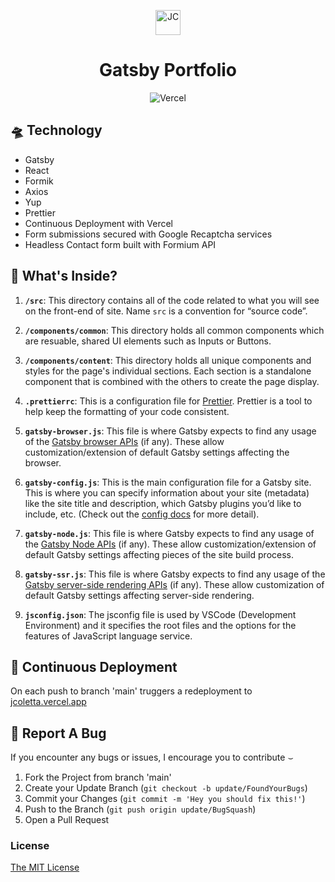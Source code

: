 <p align="center">
  <img alt="JC" src="src/assets/icons/favicon.ico" width="40" />
</p>

<h1 align="center">
 Gatsby Portfolio
</h1>

<div align="center">

 ![Vercel](https://img.shields.io/static/v1?label=Deployed_With&message=Vercel&color=brightgreen)

</div>

## 🛸 Technology

- Gatsby
- React
- Formik
- Axios
- Yup
- Prettier
- Continuous Deployment with <a href="https://vercel.com/" rel="noopener noreferral" style="text-decoration: none;">Vercel</a>
- Form submissions secured with Google Recaptcha services
- Headless Contact form built with <a href="https://formium.io" rel="noopener noreferral" style="text-decoration: none;">Formium</a> API

## 🥸 What's Inside?

1.  **`/src`**: This directory contains all of the code related to what you will see on the front-end of site. Name `src` is a convention for “source code”.

2. **`/components/common`**: This directory holds all common components which are resuable, shared UI elements such as Inputs or Buttons.

3. **`/components/content`**: This directory holds all unique components and styles for the page's individual sections. Each section is a standalone component that is combined with the others to create the page display.

4.  **`.prettierrc`**: This is a configuration file for [Prettier](https://prettier.io/). Prettier is a tool to help keep the formatting of your code consistent.

5.  **`gatsby-browser.js`**: This file is where Gatsby expects to find any usage of the [Gatsby browser APIs](https://www.gatsbyjs.com/docs/reference/config-files/gatsby-browser/) (if any). These allow customization/extension of default Gatsby settings affecting the browser.

4.  **`gatsby-config.js`**: This is the main configuration file for a Gatsby site. This is where you can specify information about your site (metadata) like the site title and description, which Gatsby plugins you’d like to include, etc. (Check out the [config docs](https://www.gatsbyjs.com/docs/reference/config-files/gatsby-config/) for more detail).

5.  **`gatsby-node.js`**: This file is where Gatsby expects to find any usage of the [Gatsby Node APIs](https://www.gatsbyjs.com/docs/reference/config-files/gatsby-node/) (if any). These allow customization/extension of default Gatsby settings affecting pieces of the site build process.
6.  **`gatsby-ssr.js`**: This file is where Gatsby expects to find any usage of the [Gatsby server-side rendering APIs](https://www.gatsbyjs.com/docs/reference/config-files/gatsby-ssr/) (if any). These allow customization of default Gatsby settings affecting server-side rendering.

7. **`jsconfig.json`**: The jsconfig file is used by VSCode (Development Environment) and it specifies the root files and the options for the features of JavaScript language service.

## 🚀 Continuous Deployment

On each push to branch 'main' truggers a redeployment to [jcoletta.vercel.app](https://jcoletta.vercel.app)


## 🐛 Report A Bug

If you encounter any bugs or issues, I encourage you to contribute &smile;

1. Fork the Project from branch 'main'
2. Create your Update Branch (`git checkout -b update/FoundYourBugs`)
3. Commit your Changes (`git commit -m 'Hey you should fix this!'`)
4. Push to the Branch (`git push origin update/BugSquash`)
5. Open a Pull Request

### License

[The MIT License](https://www.mit.edu/~amini/LICENSE.md)
